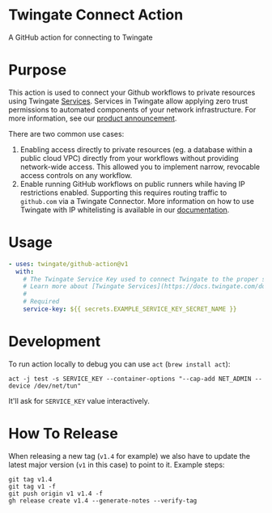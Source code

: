 # Twingate Connect Action
A GitHub action for connecting to Twingate

# Purpose
This action is used to connect your Github workflows to private resources using Twingate [Services](https://docs.twingate.com/docs/services). Services in Twingate allow applying zero trust permissions to automated components of your network infrastructure. For more information, see our [product announcement](https://www.twingate.com/blog/ztna-infra-automation/).

There are two common use cases:
1. Enabling access directly to private resources (eg. a database within a public cloud VPC) directly from your workflows without providing network-wide access. This allowed you to implement narrow, revocable access controls on any workflow. 
2. Enable running GitHub workflows on public runners while having IP restrictions enabled. Supporting this requires routing traffic to `github.com` via a Twingate Connector. More information on how to use Twingate with IP whitelisting is available in our [documentation](https://docs.twingate.com/docs/saas-app-gating).

# Usage
```yaml
- uses: twingate/github-action@v1
  with:
    # The Twingate Service Key used to connect Twingate to the proper service
    # Learn more about [Twingate Services](https://docs.twingate.com/docs/services)
    #
    # Required
    service-key: ${{ secrets.EXAMPLE_SERVICE_KEY_SECRET_NAME }}
```


# Development

To run action locally to debug you can use `act` (`brew install act`):
```
act -j test -s SERVICE_KEY --container-options "--cap-add NET_ADMIN --device /dev/net/tun"
```

It'll ask for `SERVICE_KEY` value interactively.

# How To Release

When releasing a new tag (`v1.4` for example) we also have to update the latest major version (`v1` in this case)
to point to it.
Example steps:

```
git tag v1.4
git tag v1 -f
git push origin v1 v1.4 -f
gh release create v1.4 --generate-notes --verify-tag
```